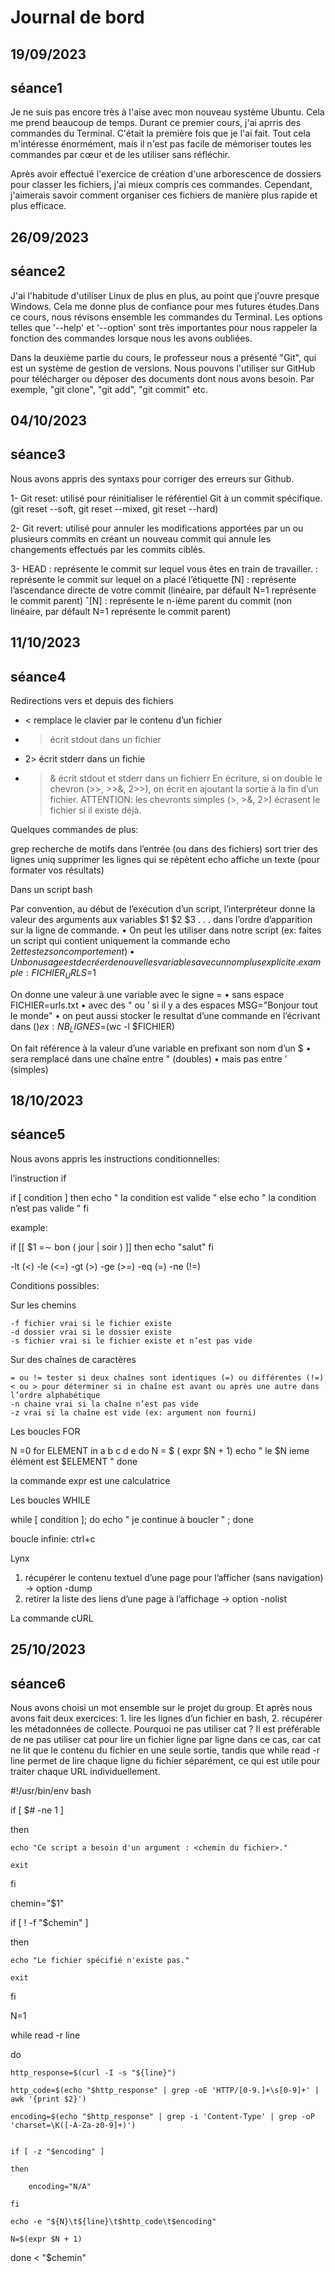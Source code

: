 # Journal de bord

## 19/09/2023
## séance1

Je ne suis pas encore très à l'aise avec mon nouveau système Ubuntu. Cela me prend beaucoup de temps. Durant ce premier cours, j'ai aprris des commandes du Terminal. C'était la première fois que je l'ai fait. Tout cela m'intéresse énormément, mais il n'est pas facile de mémoriser toutes les commandes par cœur et de les utiliser sans réfléchir. 

Après avoir effectué l'exercice de création d'une arborescence de dossiers pour classer les fichiers, j'ai mieux compris ces commandes. Cependant, j'aimerais savoir comment organiser ces fichiers de manière plus rapide et plus efficace.


## 26/09/2023
## séance2

J'ai l'habitude d'utiliser Linux de plus en plus, au point que j'ouvre presque Windows. Cela me donne plus de confiance pour mes futures études.Dans ce cours, nous
révisons ensemble les commandes du Terminal. Les options telles que '--help' et '--option' sont très importantes pour nous rappeler la fonction des commandes lorsque
nous les avons oubliées. 

Dans la deuxième partie du cours, le professeur nous a présenté "Git", qui est un système de gestion de versions. Nous pouvons l'utiliser sur
GitHub pour télécharger ou déposer des documents dont nous avons besoin. Par exemple, "git clone", "git add", "git commit" etc.

## 04/10/2023
## séance3
Nous avons appris des syntaxs pour corriger des erreurs sur Github. 

1- Git reset: utilisé pour réinitialiser le référentiel Git à un commit spécifique. (git reset --soft, git reset --mixed, git reset --hard) 

2- Git revert: utilisé pour annuler les modifications apportées par un ou plusieurs commits en créant un nouveau commit qui annule les changements effectués par les commits ciblés. 

3- HEAD : représente le commit sur lequel vous êtes en train de travailler. 
<tag> : représente le commit sur lequel on a placé l’étiquette
 ̃[N] : représente l’ascendance directe de votre commit (linéaire, par défault N=1 représente le commit parent)
ˆ[N] : représente le n-ième parent du commit (non linéaire, par défault N=1 représente le commit parent)


## 11/10/2023
## séance4
Redirections vers et depuis des fichiers

- <  remplace le clavier par le contenu d’un fichier
- >  écrit stdout dans un fichier
- 2> écrit stderr dans un fichie
- >& écrit stdout et stderr dans un fichierr
En écriture, si on double le chevron (>>, >>&, 2>>), on écrit en ajoutant la sortie à la fin d’un fichier.
ATTENTION: les chevronts simples (>, >&, 2>) écrasent le fichier si il existe déjà.

Quelques commandes de plus:

grep recherche de motifs dans l’entrée (ou dans des fichiers)
sort trier des lignes
uniq supprimer les lignes qui se répètent
echo affiche un texte (pour formater vos résultats)

Dans un script bash

Par convention, au début de l’exécution d’un script, l’interpréteur donne la valeur des arguments aux variables $1 $2 $3 . . . dans l’ordre d’apparition sur la ligne de commande.
• On peut les utiliser dans notre script
(ex: faites un script qui contient uniquement la commande echo $2 et testez son comportement)
• Un bon usage est de créer de nouvelles variables avec un nom plus explicite.
example: FICHIER_URLS=$1

On donne une valeur à une variable avec le signe =
• sans espace FICHIER=urls.txt
• avec des " ou ’ si il y a des espaces
MSG="Bonjour tout le monde"
• on peut aussi stocker le resultat d’une commande en l’écrivant dans $()
ex: NB_LIGNES=$(wc -l $FICHIER)

On fait référence à la valeur d’une variable en prefixant son nom d’un $
• sera remplacé dans une chaîne entre " (doubles)
• mais pas entre ’ (simples)


## 18/10/2023
## séance5
Nous avons appris les instructions conditionnelles:

l’instruction if

if [ condition ]
then
    echo " la condition est valide "
else
    echo " la condition n’est pas valide "
fi

example:

if [[ $1 =∼ bon ( jour | soir ) ]]
then
    echo "salut"
fi

-lt (<) -le (<=) -gt (>) -ge (>=) -eq (=) -ne (!=)

Conditions possibles:

Sur les chemins

    -f fichier vrai si le fichier existe
    -d dossier vrai si le dossier existe
    -s fichier vrai si le fichier existe et n’est pas vide
Sur des chaînes de caractères

    = ou != tester si deux chaînes sont identiques (=) ou différentes (!=)
    < ou > pour déterminer si in chaîne est avant ou après une autre dans l’ordre alphabétique
    -n chaine vrai si la chaîne n’est pas vide
    -z vrai si la chaîne est vide (ex: argument non fourni)


Les boucles FOR

N =0
for ELEMENT in a b c d e
do
    N = $ ( expr $N + 1)
    echo " le $N ieme élément est $ELEMENT "
done

 la commande expr est une calculatrice

Les boucles WHILE

while [ condition ];
do
    echo " je continue à boucler " ;
done

boucle infinie: ctrl+c

Lynx

1. récupérer le contenu textuel d’une page pour l’afficher (sans navigation) → option -dump
2. retirer la liste des liens d’une page à l’affichage → option -nolist

La commande cURL


## 25/10/2023
## séance6

Nous avons choisi un mot ensemble sur le projet du group. Et après nous avons fait deux exercices: 1. lire les lignes d’un fichier en bash, 2. récupérer les métadonnées de collecte. 
Pourquoi ne pas utiliser cat ?
Il est préférable de ne pas utiliser cat pour lire un fichier ligne par ligne dans ce cas, car cat ne lit que le contenu du fichier en une seule sortie, tandis que while read -r line permet de lire chaque ligne du fichier séparément, ce qui est utile pour traiter chaque URL individuellement.

#!/usr/bin/env bash

if [ $# -ne 1 ]

then

    echo "Ce script a besoin d'un argument : <chemin du fichier>."

    exit

fi

chemin="$1"

if [ ! -f "$chemin" ]

then

    echo "Le fichier spécifié n'existe pas."

    exit
fi

N=1

while read -r line

do

    http_response=$(curl -I -s "${line}")

    http_code=$(echo "$http_response" | grep -oE 'HTTP/[0-9.]+\s[0-9]+' | awk '{print $2}')

    encoding=$(echo "$http_response" | grep -i 'Content-Type' | grep -oP 'charset=\K([-A-Za-z0-9]+)')


	if [ -z "$encoding" ]

    then

        encoding="N/A"

    fi

	echo -e "${N}\t${line}\t$http_code\t$encoding"

	N=$(expr $N + 1)

done < "$chemin"
